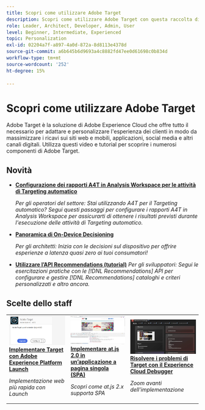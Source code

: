 ```yaml
---
title: Scopri come utilizzare Adobe Target
description: Scopri come utilizzare Adobe Target con questa raccolta di esercitazioni e video che coprono tutti i suoi componenti. Utilizza la potenza di Adobe Target in modo efficace.
role: Leader, Architect, Developer, Admin, User
level: Beginner, Intermediate, Experienced
topic: Personalization
exl-id: 02204a7f-a897-4a0d-872a-8d8113e4378d
source-git-commit: a6b645b6d9693a4c8882fd47ee0d61698c0b834d
workflow-type: tm+mt
source-wordcount: '252'
ht-degree: 15%

---
```


# Scopri come utilizzare Adobe Target

Adobe Target è la soluzione di Adobe Experience Cloud che offre tutto il necessario per adattare e personalizzare l&#39;esperienza dei clienti in modo da massimizzare i ricavi sui siti web e mobili, applicazioni, social media e altri canali digitali. Utilizza questi video e tutorial per scoprire i numerosi componenti di Adobe Target.

## Novità

* **[Configurazione dei rapporti A4T in Analysis Workspace per le attività di Targeting automatico](integrations/set-up-a4t-reports-in-analysis-workspace-for-auto-target-activities.md)**

   *Per gli operatori del settore: Stai utilizzando A4T per il Targeting automatico? Segui questi passaggi per configurare i rapporti A4T in Analysis Workspace per assicurarti di ottenere i risultati previsti durante l&#39;esecuzione delle attività di Targeting automatico.*
* **[Panoramica di On-Device Decisioning](implementation/on-device-decisioning-overview.md)**

   *Per gli architetti: Inizia con le decisioni sul dispositivo per offrire esperienze a latenza quasi zero ai tuoi consumatori!*
* **[Utilizzare l’API Recommendations (tutorial)](recommendations-api-tutorial/recs-api-overview.md)**
   *Per gli sviluppatori: Segui le esercitazioni pratiche con le  [!DNL Recommendations] API per configurare e gestire  [!DNL Recommendations] cataloghi e criteri personalizzati e altro ancora.*

<!--* **[Implement Adobe Target with Adobe Mobile Services SDK v4 for Android (Tutorial)](mobile-v4/overview.md)**
    *For developers who are already using Adobe Mobile Services SDK v4: learn how to start personalizing app experiences with Adobe Target. These steps are provided as legacy user support.*<!-- Concepts learned here are also applicable to Adobe Experience Platform Mobile SDK (v5).-->

<!--* **[Use Recommendations Offers (Video)](recommendations/use-recommendations-offers.md)**
    *For all Target Users: Learn how to use product recommendations in A/B and Experience Targeting Activities.*-->

<!--
* **[Create a Recommendations Activity (Video)](recommendations/create-a-recommendations-activity.md)**
    <br>
    *Recommend products to your customers at scale with this Premium feature.* -->

## Scelte dello staff

<table>
<tr>
  <td>
    <a href="https://experienceleague.adobe.com/docs/launch-learn/implementing-in-websites-with-launch/implement-solutions/target.html?lang=en">
      <img alt="Implementare Target con Adobe Experience Platform Launch" src="assets/launch_referencearchitectureguides.png" />
    </a>
    <div>
      <a href="https://experienceleague.adobe.com/docs/launch-learn/implementing-in-websites-with-launch/implement-solutions/target.html?lang=en">
    <strong>Implementare Target con Adobe Experience Platform Launch</strong>
    </a>
    </div>
    <p>
    <em>Implementazione web più rapida con Launch</em>
    <p>
  </td>
  <td>
    <a href="implementation/implement-atjs-20-in-a-single-page-application.md">
      <img alt="Implementare at.js 2.0 in un’applicazione a pagina singola (SPA)" src="assets/implementing_adobetargetsatjs20inasinglepageapplicationspa.png" />
    </a>
    <div>
      <a href="implementation/implement-atjs-20-in-a-single-page-application.md">
    <strong>Implementare at.js 2.0 in un’applicazione a pagina singola (SPA)</strong>
    </a>
    </div>
    <p>
    <em>Scopri come at.js 2.x supporta SPA</em>
    <p>
  </td>
  <td>
    <a href="troubleshooting/troubleshoot-with-the-experience-cloud-debugger.md">
      <img alt="Risolvere i problemi di Target con il Experience Cloud Debugger" src="assets/using_the_experienceclouddebuggerwithadobetarget.png" />
    </a>
    <div>
      <a href="troubleshooting/troubleshoot-with-the-experience-cloud-debugger.md">
    <strong>Risolvere i problemi di Target con il Experience Cloud Debugger</strong>
    </a>
    </div>
    <p>
    <em>Zoom avanti dell'implementazione</em>
    <p>
  </td>
</tr>
</table>
